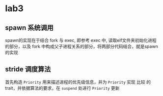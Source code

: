 # lab3

## spawn 系统调用

spawn的实现在于结合 fork 与 exec, 即参考 exec 中, 读取elf文件夹初始化进程的部分，以及 fork 中构成父子进程关系的部分，将两部分代码结合，就是spawn的实现

## stride 调度算法

首先构造 `Priority` 用来描述进程的优先级信息，并为 `Priority` 实现 比较 的trait，并依据算法的要求，在 `suspend` 处进行 `Priority` 更新